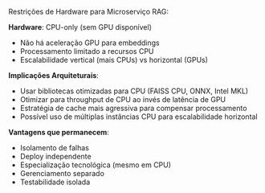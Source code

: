 Restrições de Hardware para Microserviço RAG:

**Hardware**: CPU-only (sem GPU disponível)
- Não há aceleração GPU para embeddings
- Processamento limitado a recursos CPU
- Escalabilidade vertical (mais CPUs) vs horizontal (GPUs)

**Implicações Arquiteturais**:
- Usar bibliotecas otimizadas para CPU (FAISS CPU, ONNX, Intel MKL)
- Otimizar para throughput de CPU ao invés de latência de GPU
- Estratégia de cache mais agressiva para compensar processamento
- Possível uso de múltiplas instâncias CPU para escalabilidade horizontal

**Vantagens que permanecem**:
- Isolamento de falhas
- Deploy independente
- Especialização tecnológica (mesmo em CPU)
- Gerenciamento separado
- Testabilidade isolada